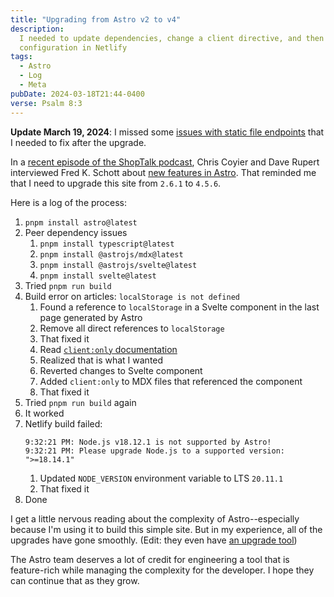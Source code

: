 ```yaml
---
title: "Upgrading from Astro v2 to v4"
description:
  I needed to update dependencies, change a client directive, and then update
  configuration in Netlify
tags:
  - Astro
  - Log
  - Meta
pubDate: 2024-03-18T21:44-0400
verse: Psalm 8:3
---
```


<call-out type="info">

**Update March 19, 2024**: I missed some
[issues with static file endpoints](/articles/fix-static-file-endpoints-after-astro-v4-upgrade)
that I needed to fix after the upgrade.

</call-out>

In a [recent episode of the ShopTalk podcast](https://shoptalkshow.com/607/),
Chris Coyier and Dave Rupert interviewed Fred K. Schott about
[new features in Astro](https://astro.build/blog/astro-db/). That reminded me
that I need to upgrade this site from `2.6.1` to `4.5.6`.

Here is a log of the process:

1. `pnpm install astro@latest`
2. Peer dependency issues
   1. `pnpm install typescript@latest`
   2. `pnpm install @astrojs/mdx@latest`
   3. `pnpm install @astrojs/svelte@latest`
   4. `pnpm install svelte@latest`
3. Tried `pnpm run build`
4. Build error on articles: `localStorage is not defined`
   1. Found a reference to `localStorage` in a Svelte component in the last page
      generated by Astro
   2. Remove all direct references to `localStorage`
   3. That fixed it
   4. Read
      [`client:only` documentation](https://docs.astro.build/en/reference/directives-reference/#clientonly)
   5. Realized that is what I wanted
   6. Reverted changes to Svelte component
   7. Added `client:only` to MDX files that referenced the component
   8. That fixed it
5. Tried `pnpm run build` again
6. It worked
7. Netlify build failed:
   ```
   9:32:21 PM: Node.js v18.12.1 is not supported by Astro!
   9:32:21 PM: Please upgrade Node.js to a supported version: ">=18.14.1"
   ```
   1. Updated `NODE_VERSION` environment variable to LTS `20.11.1`
   2. That fixed it
8. Done

I get a little nervous reading about the complexity of Astro--especially because
I'm using it to build this simple site. But in my experience, all of the
upgrades have gone smoothly. (Edit: they even have
[an upgrade tool](https://docs.astro.build/en/guides/upgrade-to/v4/#upgrade-astro))

The Astro team deserves a lot of credit for engineering a tool that is
feature-rich while managing the complexity for the developer. I hope they can
continue that as they grow.
